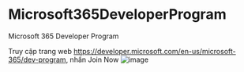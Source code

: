 # Microsoft365DeveloperProgram
Microsoft 365 Developer Program

Truy cập trang web https://developer.microsoft.com/en-us/microsoft-365/dev-program, nhấn Join Now
![image](https://github.com/hieulecyber/Microsoft365DeveloperProgram/assets/102139186/6ddce4fb-5fb5-49f1-a034-56acf497bd7f)

